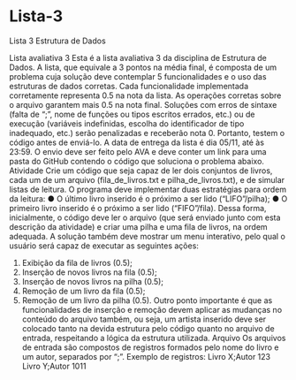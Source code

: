 # Lista-3
Lista 3 Estrutura de Dados

Lista avaliativa 3
Esta é a lista avaliativa 3 da disciplina de Estrutura de Dados. A lista, que equivale a 3 pontos na média final,
é composta de um problema cuja solução deve contemplar 5 funcionalidades e o uso das estruturas de dados
corretas. Cada funcionalidade implementada corretamente representa 0.5 na nota da lista. As operações
corretas sobre o arquivo garantem mais 0.5 na nota final.
Soluções com erros de sintaxe (falta de “;”, nome de funções ou tipos escritos errados, etc.) ou de execução
(variáveis indefinidas, escolha do identificador de tipo inadequado, etc.) serão penalizadas e receberão nota
0. Portanto, testem o código antes de enviá-lo.
A data de entrega da lista é dia 05/11, até às 23:59. O envio deve ser feito pelo AVA e deve conter um link
para uma pasta do GitHub contendo o código que soluciona o problema abaixo.
Atividade
Crie um código que seja capaz de ler dois conjuntos de livros, cada um de um arquivo (fila_de_livros.txt e
pilha_de_livros.txt), e de simular listas de leitura. O programa deve implementar duas estratégias para ordem
da leitura:
● O último livro inserido é o próximo a ser lido (“LIFO”/pilha);
● O primeiro livro inserido é o próximo a ser lido (“FIFO”/fila).
Dessa forma, inicialmente, o código deve ler o arquivo (que será enviado junto com esta descrição da
atividade) e criar uma pilha e uma fila de livros, na ordem adequada. A solução também deve mostrar um
menu interativo, pelo qual o usuário será capaz de executar as seguintes ações:
1. Exibição da fila de livros (0.5);
2. Inserção de novos livros na fila (0.5);
3. Inserção de novos livros na pilha (0.5);
4. Remoção de um livro da fila (0.5);
5. Remoção de um livro da pilha (0.5).
Outro ponto importante é que as funcionalidades de inserção e remoção devem aplicar as mudanças
no conteúdo do arquivo também, ou seja, um artista inserido deve ser colocado tanto na devida
estrutura pelo código quanto no arquivo de entrada, respeitando a lógica da estrutura utilizada.
Arquivo
Os arquivos de entrada são compostos de registros formados pelo nome do livro e um autor, separados por
“;”.
Exemplo de registros:
Livro X;Autor 123
Livro Y;Autor 1011
